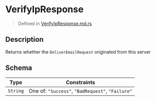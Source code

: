 # VerifyIpResponse
> Defined in [VerifyIpResponse.md.rs](../../../../../interface/src/interface/routes/foreign/verify_ip.rs)

## Description
Returns whether the `DeliverEmailRequest` originated from this server

## Schema

| Type | Constraints |
| --- | --- |
| `String` | One of: `"Success"`, `"BadRequest"`, `"Failure"` |

